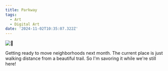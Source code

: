 ```yaml
---
title: Parkway
tags:
  - Art
  - Digital Art
date: '2024-11-02T10:35:07.322Z'
---
```


![🌳](http://res.cloudinary.com/cpadilla/image/upload/v1730474389/chrisdpadilla/blog/art/ses1zogvfob0epem4map.jpg)

Getting ready to move neighborhoods next month. The current place is just walking distance from a beautiful trail. So I'm savoring it while we're still here!
